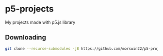 # p5-projects
My projects made with p5.js library

## Downloading
```bash
git clone --recurse-submodules -j8 https://github.com/morswin22/p5-projects.git
```
